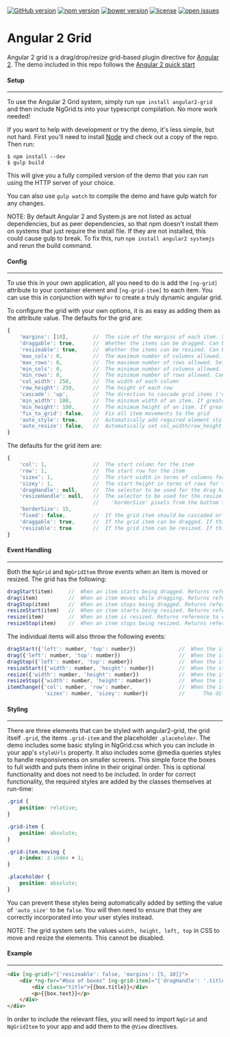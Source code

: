 [![GitHub version](http://img.shields.io/github/release/BTMorton%2Fangular2-grid.svg)](https://github.com/BTMorton/angular2-grid)
[![npm version](http://img.shields.io/npm/v/angular2-grid.svg)](https://www.npmjs.com/package/angular2-grid)
[![bower version](http://img.shields.io/bower/v/angular2-grid.svg)](https://github.com/BTMorton/angular2-grid)
[![license](http://img.shields.io/github/license/BTMorton%2Fangular2-grid.svg)](https://github.com/BTMorton/angular2-grid/blob/master/LICENSE)
[![open issues](http://img.shields.io/github/issues/BTMorton%2Fangular2-grid.svg)](https://github.com/BTMorton/angular2-grid/issues)

# Angular 2 Grid
Angular 2 grid is a drag/drop/resize grid-based plugin directive for [Angular 2](http://angular.io).
The demo included in this repo follows the [Angular 2 quick start](https://angular.io/docs/js/latest/quickstart.html)

#### Setup
----------

To use the Angular 2 Grid system, simply run `npm install angular2-grid` and then include NgGrid.ts into your typescript compilation. No more work needed!

If you want to help with development or try the demo, it's less simple, but not hard. First you'll need to install [Node](http://nodejs.org) and check out a copy of the repo. Then run:

```shell
$ npm install --dev
$ gulp build
```

This will give you a fully compiled version of the demo that you can run using the HTTP server of your choice.

You can also use `gulp watch` to compile the demo and have gulp watch for any changes.

NOTE: By default Angular 2 and System.js are not listed as actual dependencies, but as peer dependencies, so that npm doesn't install them on systems that just require the install file. If they are not installed, this could cause gulp to break. To fix this, run `npm install angular2 systemjs` and rerun the build command.

#### Config
-----------

To use this in your own application, all you need to do is add the `[ng-grid]` attribute to your container element and `[ng-grid-item]` to each item. You can use this in conjunction with `NgFor` to create a truly dynamic angular grid.

To configure the grid with your own options, it is as easy as adding them as the attribute value. The defaults for the grid are:

```javascript
{
    'margins': [10],        //  The size of the margins of each item. Supports up to four values in the same way as CSS margins. Can be updated using setMargins()
    'draggable': true,      //  Whether the items can be dragged. Can be updated using enableDrag()/disableDrag()
    'resizeable': true,     //  Whether the items can be resized. Can be updated using enableResize()/disableResize()
    'max_cols': 0,          //  The maximum number of columns allowed. Set to 0 for infinite. Cannot be used with max_rows
    'max_rows': 0,          //  The maximum number of rows allowed. Set to 0 for infinite. Cannot be used with max_cols
    'min_cols': 0,          //  The minimum number of columns allowed. Can be any number greater than or equal to 1.
    'min_rows': 0,          //  The minimum number of rows allowed. Can be any number greater than or equal to 1.
    'col_width': 250,       //  The width of each column
    'row_height': 250,      //  The height of each row
    'cascade': 'up',        //  The direction to cascade grid items ('up', 'right', 'down', 'left')
    'min_width': 100,       //  The minimum width of an item. If greater than col_width, this will update the value of min_cols
    'min_height': 100,      //  The minimum height of an item. If greater than row_height, this will update the value of min_rows
    'fix_to_grid': false,   //  Fix all item movements to the grid
    'auto_style': true,     //  Automatically add required element styles at run-time
    'auto_resize': false,   //  Automatically set col_width/row_height so that max_cols/max_rows fills the screen. Only has effect is max_cols or max_rows is set
}
```

The defaults for the grid item are:

```javascript
{
    'col': 1,               //  The start column for the item
    'row': 1,               //  The start row for the item
    'sizex': 1,             //  The start width in terms of columns for the item
    'sizey': 1,             //  The start height in terms of rows for the item
    'dragHandle': null,     //  The selector to be used for the drag handle. If null, uses the whole item
    'resizeHandle': null,   //  The selector to be used for the resize handle. If null, uses 'borderSize' pixels from the right for horizontal resize, 
                            //    'borderSize' pixels from the bottom for vertical, and the square in the corner bottom-right for both
    'borderSize': 15,
    'fixed': false,         //  If the grid item should be cascaded or not. If yes, manual movement is required
    'draggable': true,      //  If the grid item can be dragged. If this or the global setting is set to false, the item cannot be dragged.
    'resizable': true       //  If the grid item can be resized. If this or the global setting is set to false, the item cannot be resized.
}
```

#### Event Handling
-------------------

Both the `NgGrid` and `NgGridItem` throw events when an item is moved or resized. The grid has the following:

```javascript
dragStart(item)     //  When an item starts being dragged. Returns reference to corresponding NgGridItem
drag(item)          //  When an item moves while dragging. Returns reference to corresponding NgGridItem
dragStop(item)      //  When an item stops being dragged. Returns reference to corresponding NgGridItem
resizeStart(item)   //  When an item starts being resized. Returns reference to corresponding NgGridItem
resize(item)        //  When an item is resized. Returns reference to corresponding NgGridItem
resizeStop(item)    //  When an item stops being resized. Returns reference to corresponding NgGridItem
```

The individual items will also throw the following events:

```javascript
dragStart({'left': number, 'top': number})              //  When the item starts being dragged. Returns object containing the item's raw left and top values
drag({'left': number, 'top': number})                   //  When the item moves while dragging. Returns object containing the item's raw left and top values
dragStop({'left': number, 'top': number})               //  When the item stops being dragged. Returns object containing the item's raw left and top values
resizeStart({'width': number, 'height': number})        //  When the item starts being resized. Returns object containing the item's raw width and height values
resize({'width': number, 'height': number})             //  When the item is resized. Returns object containing the item's raw width and height values
resizeStop({'width': number, 'height': number})         //  When the item stops being resized. Returns object containing the item's raw width and height values
itemChange({'col': number, 'row': number,               //  When the item's grid size or position is changed. Returns object containing the item's grid position and size
            'sizex': number, 'sizey': number})          //      The difference between this event and the above is that the values correspond to the psuedo-grid and not the dom positioning
```

#### Styling
------------

There are three elements that can be styled with angular2-grid, the grid itself `.grid`, the items `.grid-item` and the placeholder `.placeholder`. The demo includes some basic styling in NgGrid.css which you can include in your app's `styleUrls` property. It also includes some @media queries styles to handle responsiveness on smaller screens. This simple force the boxes to full width and puts them inline in their original order. This is optional functionality and does not need to be included. In order for correct functionality, the required styles are added by the classes themselves at run-time:

```css
.grid {
	position: relative;
}

.grid-item {
	position: absolute;
}

.grid-item.moving {
	z-index: z-index + 1;
}

.placeholder {
	position: absolute;
}
```

You can prevent these styles being automatically added by setting the value of `'auto_size'` to be `false`. You will then need to ensure that they are correctly incorporated into your user styles instead.

NOTE: The grid system sets the values `width, height, left, top` in CSS to move and resize the elements. This cannot be disabled.

#### Example
------------

```html
<div [ng-grid]="{'resizeable': false, 'margins': [5, 10]}">
	<div *ng-for="#box of boxes" [ng-grid-item]="{'dragHandle': '.title'}">
		<div class="title">{{box.title}}</div>
		<p>{{box.text}}</p>
	</div>
</div>
```

In order to include the relevant files, you will need to import `NgGrid` and `NgGridItem` to your app and add them to the `@View` directives.
